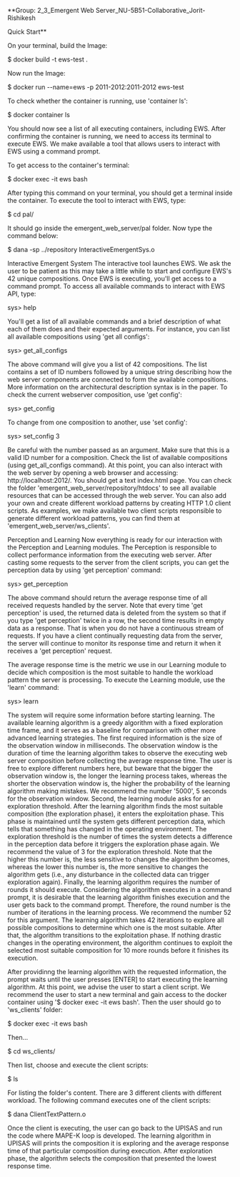 \*\*Group: 2_3_Emergent Web Server_NU-5B51-Collaborative_Jorit-Rishikesh

Quick Start\*\*

On your terminal, build the Image:

$ docker build -t ews-test .

Now run the Image:

$ docker run --name=ews -p 2011-2012:2011-2012 ews-test

To check whether the container is running, use 'container ls':

$ docker container ls

You should now see a list of all executing containers, including EWS. After confirming the container is running, we need to access its terminal to execute EWS. We make available a tool that allows users to interact with EWS using a command prompt.

To get access to the container's terminal:

$ docker exec -it ews bash

After typing this command on your terminal, you should get a terminal inside the container. To execute the tool to interact with EWS, type:

$ cd pal/

It should go inside the emergent_web_server/pal folder. Now type the command below:

$ dana -sp ../repository InteractiveEmergentSys.o

Interactive Emergent System
The interactive tool launches EWS. We ask the user to be patient as this may take a little while to start and configure EWS's 42 unique compositions. Once EWS is executing, you'll get access to a command prompt. To access all available commands to interact with EWS API, type:

sys> help

You'll get a list of all available commands and a brief description of what each of them does and their expected arguments. For instance, you can list all available compositions using 'get all configs':

sys> get_all_configs

The above command will give you a list of 42 compositions. The list contains a set of ID numbers followed by a unique string describing how the web server components are connected to form the available compositions. More information on the architectural description syntax is in the paper. To check the current webserver composition, use 'get config':

sys> get_config

To change from one composition to another, use 'set config':

sys> set_config 3

Be careful with the number passed as an argument. Make sure that this is a valid ID number for a composition. Check the list of available compositions (using get_all_configs command). At this point, you can also interact with the web server by opening a web browser and accessing: http://localhost:2012/. You should get a text index.html page. You can check the folder 'emergent_web_server/repository/htdocs' to see all available resources that can be accessed through the web server. You can also add your own and create different workload patterns by creating HTTP 1.0 client scripts. As examples, we make available two client scripts responsible to generate different workload patterns, you can find them at 'emergent_web_server/ws_clients'.

Perception and Learning
Now everything is ready for our interaction with the Perception and Learning modules. The Perception is responsible to collect performance information from the executing web server. After casting some requests to the server from the client scripts, you can get the perception data by using 'get perception' command:

sys> get_perception

The above command should return the average response time of all received requests handled by the server. Note that every time 'get perception' is used, the returned data is deleted from the system so that if you type 'get perception' twice in a row, the second time results in empty data as a response. That is when you do not have a continuous stream of requests. If you have a client continually requesting data from the server, the server will continue to monitor its response time and return it when it receives a 'get perception' request.

The average response time is the metric we use in our Learning module to decide which composition is the most suitable to handle the workload pattern the server is processing. To execute the Learning module, use the 'learn' command:

sys> learn

The system will require some information before starting learning. The available learning algorithm is a greedy algorithm with a fixed exploration time frame, and it serves as a baseline for comparison with other more advanced learning strategies. The first required information is the size of the observation window in milliseconds. The observation window is the duration of time the learning algorithm takes to observe the executing web server composition before collecting the average response time. The user is free to explore different numbers here, but beware that the bigger the observation window is, the longer the learning process takes, whereas the shorter the observation window is, the higher the probability of the learning algorithm making mistakes. We recommend the number '5000', 5 seconds for the observation window. Second, the learning module asks for an exploration threshold. After the learning algorithm finds the most suitable composition (the exploration phase), it enters the exploitation phase. This phase is maintained until the system gets different perception data, which tells that something has changed in the operating environment. The exploration threshold is the number of times the system detects a difference in the perception data before it triggers the exploration phase again. We recommend the value of 3 for the exploration threshold. Note that the higher this number is, the less sensitive to changes the algorithm becomes, whereas the lower this number is, the more sensitive to changes the algorithm gets (i.e., any disturbance in the collected data can trigger exploration again). Finally, the learning algorithm requires the number of rounds it should execute. Considering the algorithm executes in a command prompt, it is desirable that the learning algorithm finishes execution and the user gets back to the command prompt. Therefore, the round number is the number of iterations in the learning process. We recommend the number 52 for this argument. The learning algorithm takes 42 iterations to explore all possible compositions to determine which one is the most suitable. After that, the algorithm transitions to the exploitation phase. If nothing drastic changes in the operating environment, the algorithm continues to exploit the selected most suitable composition for 10 more rounds before it finishes its execution.

After providinng the learning algorithm with the requested information, the prompt waits until the user presses [ENTER] to start executing the learning algorithm. At this point, we advise the user to start a client script. We recommend the user to start a new terminal and gain access to the docker container using '$ docker exec -it ews bash'. Then the user should go to 'ws_clients' folder:

$ docker exec -it ews bash

Then...

$ cd ws_clients/

Then list, choose and execute the client scripts:

$ ls

For listing the folder's content. There are 3 different clients with different workload. The following command executes one of the client scripts:

$ dana ClientTextPattern.o

Once the client is executing, the user can go back to the UPISAS and run the code where MAPE-K loop is developed. The learning algorithm in UPISAS will prints the composition it is exploring and the average response time of that particular composition during execution. After exploration phase, the algorithm selects the composition that presented the lowest response time.
